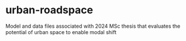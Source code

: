 # urban-roadspace
Model and data files associated with 2024 MSc thesis that evaluates the potential of urban space to enable modal shift

